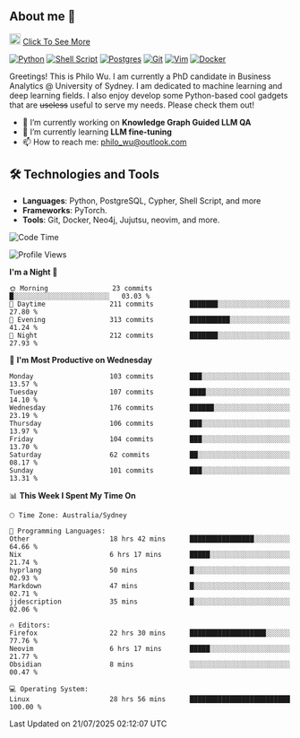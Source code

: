 ## About me 🤗

<a href="#"><img src="https://media.giphy.com/media/hvRJCLFzcasrR4ia7z/giphy.gif" width="20px" height="20px"></a> [Click To See More](https://codeboyphilo.github.io)

[![Python](https://img.shields.io/badge/python-3670A0?style=for-the-badge&logo=python&logoColor=ffdd54)](#)
[![Shell Script](https://img.shields.io/badge/shell_script-%23121011.svg?style=for-the-badge&logo=gnu-bash&logoColor=white)](#)
[![Postgres](https://img.shields.io/badge/postgres-%23316192.svg?style=for-the-badge&logo=postgresql&logoColor=white)](#)
[![Git](https://img.shields.io/badge/git-%23F05033.svg?style=for-the-badge&logo=git&logoColor=white)](#)
[![Vim](https://img.shields.io/badge/VIM-%2311AB00.svg?style=for-the-badge&logo=vim&logoColor=white)](#)
[![Docker](https://img.shields.io/badge/docker-%230db7ed.svg?style=for-the-badge&logo=docker&logoColor=white)](#)

Greetings! This is Philo Wu. I am currently a PhD candidate in Business Analytics \@ University of Sydney. I am dedicated to machine learning and deep learning fields. I also enjoy develop some Python-based cool gadgets that are ~~useless~~ useful to serve my needs. Please check them out!

- 🔭 I’m currently working on **Knowledge Graph Guided LLM QA**
- 🌱 I’m currently learning **LLM fine-tuning**
- 📫 How to reach me: philo_wu@outlook.com

## 🛠 Technologies and Tools
- **Languages**: Python, PostgreSQL, Cypher, Shell Script, and more
- **Frameworks**: PyTorch.
- **Tools**: Git, Docker, Neo4j, Jujutsu, neovim, and more.

<!--START_SECTION:waka-->
![Code Time](http://img.shields.io/badge/Code%20Time-905%20hrs%2048%20mins-blue)

![Profile Views](http://img.shields.io/badge/Profile%20Views-1-blue)

**I'm a Night 🦉** 

```text
🌞 Morning                23 commits          █░░░░░░░░░░░░░░░░░░░░░░░░   03.03 % 
🌆 Daytime                211 commits         ███████░░░░░░░░░░░░░░░░░░   27.80 % 
🌃 Evening                313 commits         ██████████░░░░░░░░░░░░░░░   41.24 % 
🌙 Night                  212 commits         ███████░░░░░░░░░░░░░░░░░░   27.93 % 
```
📅 **I'm Most Productive on Wednesday** 

```text
Monday                   103 commits         ███░░░░░░░░░░░░░░░░░░░░░░   13.57 % 
Tuesday                  107 commits         ████░░░░░░░░░░░░░░░░░░░░░   14.10 % 
Wednesday                176 commits         ██████░░░░░░░░░░░░░░░░░░░   23.19 % 
Thursday                 106 commits         ███░░░░░░░░░░░░░░░░░░░░░░   13.97 % 
Friday                   104 commits         ███░░░░░░░░░░░░░░░░░░░░░░   13.70 % 
Saturday                 62 commits          ██░░░░░░░░░░░░░░░░░░░░░░░   08.17 % 
Sunday                   101 commits         ███░░░░░░░░░░░░░░░░░░░░░░   13.31 % 
```


📊 **This Week I Spent My Time On** 

```text
🕑︎ Time Zone: Australia/Sydney

💬 Programming Languages: 
Other                    18 hrs 42 mins      ████████████████░░░░░░░░░   64.66 % 
Nix                      6 hrs 17 mins       █████░░░░░░░░░░░░░░░░░░░░   21.74 % 
hyprlang                 50 mins             █░░░░░░░░░░░░░░░░░░░░░░░░   02.93 % 
Markdown                 47 mins             █░░░░░░░░░░░░░░░░░░░░░░░░   02.71 % 
jjdescription            35 mins             █░░░░░░░░░░░░░░░░░░░░░░░░   02.06 % 

🔥 Editors: 
Firefox                  22 hrs 30 mins      ███████████████████░░░░░░   77.76 % 
Neovim                   6 hrs 17 mins       █████░░░░░░░░░░░░░░░░░░░░   21.77 % 
Obsidian                 8 mins              ░░░░░░░░░░░░░░░░░░░░░░░░░   00.47 % 

💻 Operating System: 
Linux                    28 hrs 56 mins      █████████████████████████   100.00 % 
```


 Last Updated on 21/07/2025 02:12:07 UTC
<!--END_SECTION:waka-->
